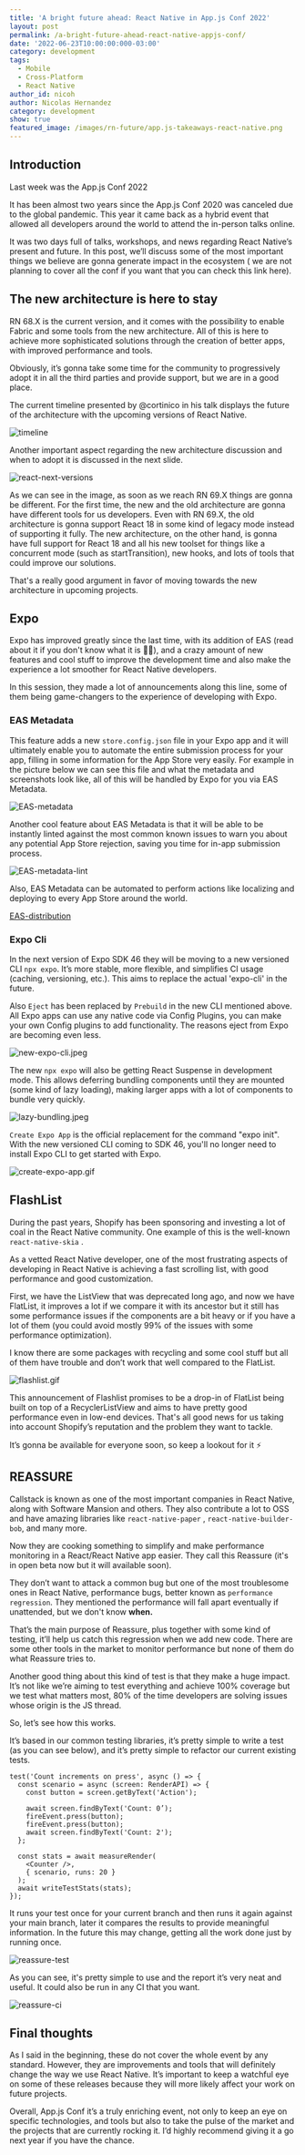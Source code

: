 ```yaml
---
title: 'A bright future ahead: React Native in App.js Conf 2022'
layout: post
permalink: /a-bright-future-ahead-react-native-appjs-conf/
date: '2022-06-23T10:00:00:000-03:00'
category: development
tags: 
  - Mobile
  - Cross-Platform 
  - React Native
author_id: nicoh
author: Nicolas Hernandez
category: development
show: true
featured_image: /images/rn-future/app.js-takeaways-react-native.png
---
```


## **Introduction**

Last week was the App.js Conf 2022

It has been almost two years since the App.js Conf 2020 was canceled due to the global pandemic. This year it came back as a hybrid event that allowed all developers around the world to attend the in-person talks online.

It was two days full of talks, workshops, and news regarding React Native’s present and future. In this post, we’ll discuss some of the most important things we believe are gonna generate impact in the ecosystem ( we are not planning to cover all the conf if you want that you can check this link here).

## **The new architecture is here to stay**

RN 68.X is the current version, and it comes with the possibility to enable Fabric and some tools from the new architecture. All of this is here to achieve more sophisticated solutions through the creation of better apps, with improved performance and tools.

Obviously, it’s gonna take some time for the community to progressively adopt it in all the third parties and provide support, but we are in a good place.

The current timeline presented by @cortinico in his talk displays the future of the architecture with the upcoming versions of React Native.

![timeline](/images/rn-future/rn-timeline.png)

Another important aspect regarding the new architecture discussion and when to adopt it is discussed in the next slide.

![react-next-versions](/images/rn-future/react-next-versions.png)

As we can see in the image, as soon as we reach RN 69.X things are gonna be different. For the first time, the new and the old architecture are gonna have different tools for us developers.
Even with RN 69.X, the old architecture is gonna support React 18 in some kind of legacy mode instead of supporting it fully. The new architecture, on the other hand, is gonna have full support for React 18 and all his new toolset for things like a concurrent mode (such as startTransition), new hooks, and lots of tools that could improve our solutions.

That's a really good argument in favor of moving towards the new architecture in upcoming projects.

## **Expo**

Expo has improved greatly since the last time, with its addition of EAS (read about it if you don't know what it is 🙏🏻), and a crazy amount of new features and cool stuff to improve the development time and also make the experience a lot smoother for React Native developers.

In this session, they made a lot of announcements along this line, some of them being game-changers to the experience of developing with Expo.

### EAS Metadata

This feature adds a new `store.config.json` file in your Expo app and it will ultimately enable you to automate the entire submission process for your app, filling in some information for the App Store very easily. For example in the picture below we can see this file and what the metadata and screenshots look like, all of this will be handled by Expo for you via EAS Metadata.

![EAS-metadata](/images/rn-future/EAS-metadata.jpeg)

Another cool feature about EAS Metadata is that it will be able to be instantly linted against the most common known issues to warn you about any potential App Store rejection, saving you time for in-app submission process.

![EAS-metadata-lint](/images/rn-future/EAS-metadata-lint.gif)

Also, EAS Metadata can be automated to perform actions like localizing and deploying to every App Store around the world.

[EAS-distribution](/images/rn-future/EAS-distribution.gif)

### Expo Cli

In the next version of Expo SDK 46 they will be moving to a new versioned CLI `npx expo`. It’s more stable, more flexible, and simplifies CI usage (caching, versioning, etc.). This aims to replace the actual 'expo-cli' in the future.

Also `Eject` has been replaced by `Prebuild` in the new CLI mentioned above. All Expo apps can use any native code via Config Plugins, you can make your own Config plugins to add functionality. The reasons eject from Expo are becoming even less.

![new-expo-cli.jpeg](/images/rn-future/new-expo-cli.jpeg)

The new `npx expo` will also be getting React Suspense in development mode. This allows deferring bundling components until they are mounted (some kind of lazy loading), making larger apps with a lot of components to bundle very quickly.

![lazy-bundling.jpeg](/images/rn-future/lazy-bundling.jpeg)

`Create Expo App` is the official replacement for the command "expo init". With the new versioned CLI coming to SDK 46, you'll no longer need to install Expo CLI to get started with Expo.

![create-expo-app.gif](/images/rn-future/create-expo-app.gif)

## **FlashList**

During the past years, Shopify has been sponsoring and investing a lot of coal in the React Native community. One example of this is the well-known `react-native-skia` .

As a vetted React Native developer, one of the most frustrating aspects of developing in React Native is achieving a fast scrolling list, with good performance and good customization.

First, we have the ListView that was deprecated long ago, and now we have FlatList, it improves a lot if we compare it with its ancestor but it still has some performance issues if the components are a bit heavy or if you have a lot of them (you could avoid mostly 99% of the issues with some performance optimization).

I know there are some packages with recycling and some cool stuff but all of them have trouble and don’t work that well compared to the FlatList.

![flashlist.gif](/images/rn-future/flashlist.gif)

This announcement of Flashlist promises to be a drop-in of FlatList being built on top of a RecyclerListView and aims to have pretty good performance even in low-end devices. That's all good news for us taking into account Shopify’s reputation and the problem they want to tackle.

It’s gonna be available for everyone soon, so keep a lookout for it ⚡

## **REASSURE**

Callstack is known as one of the most important companies in React Native, along with Software Mansion and others. They also contribute a lot to OSS and have amazing libraries like `react-native-paper` , `react-native-builder-bob`, and many more.

Now they are cooking something to simplify and make performance monitoring in a React/React Native app easier. They call this Reassure (it's in open beta now but it will available soon).

They don’t want to attack a common bug but one of the most troublesome ones in React Native, performance bugs, better known as `performance regression`. They mentioned the performance will fall apart eventually if unattended, but we don't know **when.**

That’s the main purpose of Reassure, plus together with some kind of testing, it’ll help us catch this regression when we add new code. There are some other tools in the market to monitor performance but none of them do what Reassure tries to.

Another good thing about this kind of test is that they make a huge impact. It’s not like we’re aiming to test everything and achieve 100% coverage but we test what matters most, 80% of the time developers are solving issues whose origin is the JS thread.

So, let’s see how this works.

It’s based in our common testing libraries, it’s pretty simple to write a test (as you can see below), and it’s pretty simple to refactor our current existing tests.

```tsx
test('Count increments on press', async () => {
  const scenario = async (screen: RenderAPI) => {
    const button = screen.getByText('Action');

    await screen.findByText('Count: 0’);
    fireEvent.press(button);
    fireEvent.press(button);
    await screen.findByText('Count: 2');
  };

  const stats = await measureRender(
    <Counter />,
    { scenario, runs: 20 }
  );
  await writeTestStats(stats);
});
```

It runs your test once for your current branch and then runs it again against your main branch, later it compares the results to provide meaningful information. In the future this may change, getting all the work done just by running once.

![reassure-test](/images/rn-future/reassure-test.png)

As you can see, it's pretty simple to use and the report it’s very neat and useful. It could also be run in any CI that you want.

![reassure-ci](/images/rn-future/reassure-ci.png)

## **Final thoughts**

As I said in the beginning, these do not cover the whole event by any standard. However, they are improvements and tools that will definitely change the way we use React Native. It’s important to keep a watchful eye on some of these releases because they will more likely affect your work on future projects.

Overall, App.js Conf it’s a truly enriching event, not only to keep an eye on specific technologies, and tools but also to take the pulse of the market and the projects that are currently rocking it. I’d highly recommend giving it a go next year if you have the chance.
